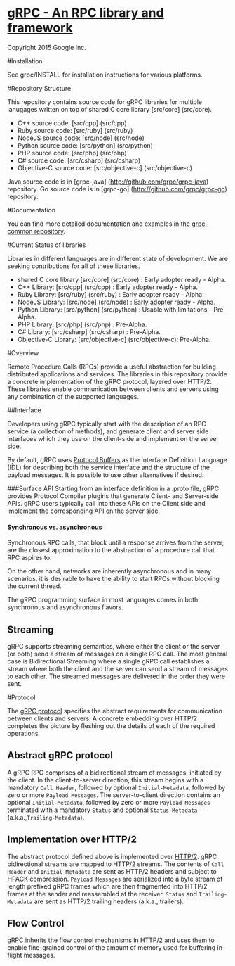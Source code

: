 [gRPC - An RPC library and framework](http://github.com/grpc/grpc)
===================================

Copyright 2015 Google Inc.

#Installation

See grpc/INSTALL for installation instructions for various platforms.

#Repository Structure

This repository contains source code for gRPC libraries for multiple lanugages
written on top of shared C core library [src/core] (src/core).

   * C++ source code: [src/cpp] (src/cpp)
   * Ruby source code: [src/ruby] (src/ruby)
   * NodeJS source code: [src/node] (src/node)
   * Python source code: [src/python] (src/python)
   * PHP source code: [src/php] (src/php)
   * C# source code: [src/csharp] (src/csharp)
   * Objective-C source code: [src/objective-c] (src/objective-c)

Java source code is in [grpc-java] (http://github.com/grpc/grpc-java) repository.
Go source code is in [grpc-go] (http://github.com/grpc/grpc-go) repository.

#Documentation

You can find more detailed documentation and examples in the
[grpc-common repository](http://github.com/grpc/grpc-common).

#Current Status of libraries

Libraries in different languages are in different state of development. We are
seeking contributions for all of these libraries.

   * shared C core library [src/core] (src/core) : Early adopter ready - Alpha.
   * C++ Library: [src/cpp] (src/cpp) : Early adopter ready - Alpha.
   * Ruby Library: [src/ruby] (src/ruby) : Early adopter ready - Alpha.
   * NodeJS Library: [src/node] (src/node) : Early adopter ready - Alpha.
   * Python Library: [src/python] (src/python) : Usable with limitations - Pre-Alpha.
   * PHP Library: [src/php] (src/php) : Pre-Alpha.
   * C# Library: [src/csharp] (src/csharp) : Pre-Alpha.
   * Objective-C Library: [src/objective-c] (src/objective-c): Pre-Alpha.

#Overview


Remote Procedure Calls (RPCs) provide a useful abstraction for building
distributed applications and services. The libraries in this repository provide
a concrete implementation of the gRPC protocol, layered over HTTP/2.  These
libraries enable communication between clients and servers using any
combination of the supported languages.


##Interface


Developers using gRPC typically start with the description of an RPC service (a
collection of methods), and generate client and server side interfaces which
they use on the client-side and implement on the server side.

By default, gRPC uses [Protocol Buffers](https://github.com/google/protobuf) as
the Interface Definition Language (IDL) for describing both the service
interface and the structure of the payload messages. It is possible to use
other alternatives if desired.

###Surface API
Starting from an interface definition in a .proto file, gRPC provides Protocol
Compiler plugins that generate Client- and Server-side APIs. gRPC users
typically call into these APIs on the Client side and implement the
corresponding API on the server side.

#### Synchronous vs. asynchronous
Synchronous RPC calls, that block until a response arrives from the server, are
the closest approximation to the abstraction of a procedure call that RPC
aspires to.

On the other hand, networks are inherently asynchronous and in many scenarios,
it is desirable to have the ability to start RPCs without blocking the current
thread.

The gRPC programming surface in most languages comes in both synchronous and
asynchronous flavors.


## Streaming

gRPC supports streaming semantics, where either the client or the server (or
both) send a stream of messages on a single RPC call. The most general case is
Bidirectional Streaming where a single gRPC call establishes a stream where
both the client and the server can send a stream of messages to each other. The
streamed messages are delivered in the order they were sent.


#Protocol

The [gRPC protocol](https://github.com/grpc/grpc-common/blob/master/PROTOCOL-HTTP2.md) specifies the abstract requirements for communication between
clients and servers. A concrete embedding over HTTP/2 completes the picture by
fleshing out the details of each of the required operations.

## Abstract gRPC protocol
A gRPC RPC comprises of a bidirectional stream of messages, initiated by the
client. In the client-to-server direction, this stream begins with a mandatory
`Call Header`, followed by optional `Initial-Metadata`, followed by zero or
more `Payload Messages`. The server-to-client direction contains an optional
`Initial-Metadata`, followed by zero or more `Payload Messages` terminated with
a mandatory `Status` and optional `Status-Metadata`
(a.k.a.,`Trailing-Metadata`).

## Implementation over HTTP/2
The abstract protocol defined above is implemented over
[HTTP/2](https://http2.github.io/). gRPC bidirectional streams are mapped to
HTTP/2 streams. The contents of `Call Header` and `Initial Metadata` are sent
as HTTP/2 headers and subject to HPACK compression. `Payload Messages` are
serialized into a byte stream of length prefixed gRPC frames which are then
fragmented into HTTP/2 frames at the sender and reassembled at the receiver.
`Status` and `Trailing-Metadata` are sent as HTTP/2 trailing headers (a.k.a.,
trailers).

## Flow Control
gRPC inherits the flow control mechanisms in HTTP/2 and uses them to enable
fine-grained control of the amount of memory used for buffering in-flight
messages.
